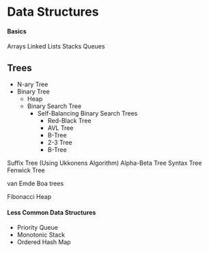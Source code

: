 # Data Structures

#### Basics
Arrays
Linked Lists
Stacks
Queues

## Trees
- N-ary Tree
- Binary Tree
	- Heap
	- Binary Search Tree
		 - Self-Balancing Binary Search Trees
			- Red-Black Tree
			- AVL Tree
			- B-Tree
			- 2-3 Tree
			- B-Tree
   
Suffix Tree (Using Ukkonens Algorithm)
Alpha-Beta Tree
Syntax Tree
Fenwick Tree

van Emde Boa trees

Fibonacci Heap

#### Less Common Data Structures
- Priority Queue
- Monotonic Stack
- Ordered Hash Map
